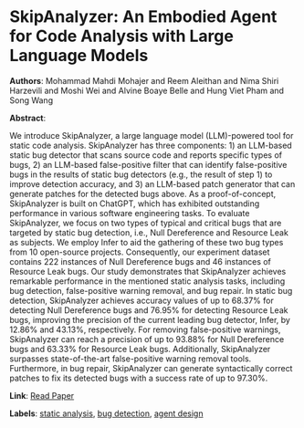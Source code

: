 # SkipAnalyzer: An Embodied Agent for Code Analysis with Large Language Models

**Authors**: Mohammad Mahdi Mohajer and Reem Aleithan and Nima Shiri Harzevili and Moshi Wei and Alvine Boaye Belle and Hung Viet Pham and Song Wang

**Abstract**:

We introduce SkipAnalyzer, a large language model (LLM)-powered tool for static code analysis. SkipAnalyzer has three components: 1) an LLM-based static bug detector that scans source code and reports specific types of bugs, 2) an LLM-based false-positive filter that can identify false-positive bugs in the results of static bug detectors (e.g., the result of step 1) to improve detection accuracy, and 3) an LLM-based patch generator that can generate patches for the detected bugs above. As a proof-of-concept, SkipAnalyzer is built on ChatGPT, which has exhibited outstanding performance in various software engineering tasks. To evaluate SkipAnalyzer, we focus on two types of typical and critical bugs that are targeted by static bug detection, i.e., Null Dereference and Resource Leak as subjects. We employ Infer to aid the gathering of these two bug types from 10 open-source projects. Consequently, our experiment dataset contains 222 instances of Null Dereference bugs and 46 instances of Resource Leak bugs. Our study demonstrates that SkipAnalyzer achieves remarkable performance in the mentioned static analysis tasks, including bug detection, false-positive warning removal, and bug repair. In static bug detection, SkipAnalyzer achieves accuracy values of up to 68.37% for detecting Null Dereference bugs and 76.95% for detecting Resource Leak bugs, improving the precision of the current leading bug detector, Infer, by 12.86% and 43.13%, respectively. For removing false-positive warnings, SkipAnalyzer can reach a precision of up to 93.88% for Null Dereference bugs and 63.33% for Resource Leak bugs. Additionally, SkipAnalyzer surpasses state-of-the-art false-positive warning removal tools. Furthermore, in bug repair, SkipAnalyzer can generate syntactically correct patches to fix its detected bugs with a success rate of up to 97.30%.

**Link**: [Read Paper](https://doi.org/10.48550/arXiv.2310.18532)

**Labels**: [static analysis](../../labels/static_analysis.md), [bug detection](../../labels/bug_detection.md), [agent design](../../labels/agent_design.md)
